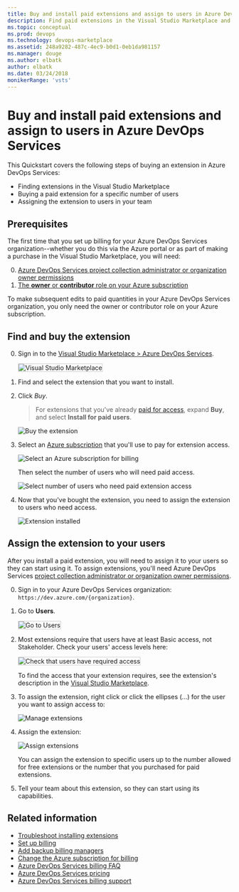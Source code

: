```yaml
---
title: Buy and install paid extensions and assign to users in Azure DevOps Services | Azure DevOps Services 
description: Find paid extensions in the Visual Studio Marketplace and learn how to buy, install, and assign them.
ms.topic: conceptual
ms.prod: devops
ms.technology: devops-marketplace
ms.assetid: 248a9282-487c-4ec9-b0d1-0eb1da981157
ms.manager: douge
ms.author: elbatk
author: elbatk
ms.date: 03/24/2018
monikerRange: 'vsts'
---
```


# Buy and install paid extensions and assign to users in Azure DevOps Services

This Quickstart covers the following steps of buying an extension in Azure DevOps Services:
* Finding extensions in the Visual Studio Marketplace
* Buying a paid extension for a specific number of users
* Assigning the extension to users in your team

## Prerequisites

The first time that you set up billing for your Azure DevOps Services organization--whether you do this via the Azure portal or as part of making a purchase in the Visual Studio Marketplace, you will need:

0. [Azure DevOps Services project collection administrator or organization owner permissions](../organizations/accounts/faq-add-delete-users.md#find-owner)
0. [The **owner** or **contributor** role on your Azure subscription](../organizations/billing/add-backup-billing-managers.md)

To make subsequent edits to paid quantities in your Azure DevOps Services organization, you only need the owner or contributor role on your Azure subscription.


## Find and buy the extension

0.  Sign in to the [Visual Studio Marketplace > Azure DevOps Services](https://marketplace.visualstudio.com/vsts).
	
	<img alt="Visual Studio Marketplace" src="_img/get-vsts-extensions/marketplace.png" style="border: 1px solid #CCCCCC" />

0.	Find and select the extension that you want to install. 

0.	Click *Buy*.
	
	> For extensions that you've already [paid for access](./faq-extensions.md#paid-access), expand **Buy**, and select **Install for paid users**. 

	![Buy the extension](_img/get-vsts-extensions/test-manager-extension.png)

0.	Select an [Azure subscription](https://azure.microsoft.com/en-us/pricing/purchase-options/) that you'll use to pay for extension access.
	
	![Select an Azure subscription for billing](_img/get-vsts-extensions/select-azure-sub.png)

	Then select the number of users who will need paid access.

	![Select number of users who need paid extension access](_img/get-vsts-extensions/select-paid-users.png)

0.	Now that you've bought the extension, you need to assign the extension to users who need access.

	![Extension installed](_img/get-vsts-extensions/go-to-organization.png)

## Assign the extension to your users

After you install a paid extension, you will need to assign it to your users so they can start using it. 
To assign extensions, you'll need Azure DevOps Services [project collection administrator or organization owner permissions](./faq-extensions.md#find-owner).

0.	Sign in to your Azure DevOps Services organization: ```https://dev.azure.com/{organization}```.

0.	Go to **Users**.

	<img alt="Go to Users" src="../_shared/_img/users-hub-updated-ui.png" style="border: 1px solid #CCCCCC" />

0.	Most extensions require that users have at least Basic access, not Stakeholder. Check your users' access levels here:

	<img alt="Check that users have required access" src="_img/assign-extensions/check-user-access.png" style="border: 1px solid #CCCCCC" />

	To find the access that your extension requires, see the extension's description in the [Visual Studio Marketplace](https://marketplace.visualstudio.com).

0.	To assign the extension, right click or click the ellipses (...) for the user you want to assign access to:

	![Manage extensions](_img/assign-extensions/manage-extensions.png)

0.	Assign the extension:

    ![Assign extensions](_img/assign-extensions/assign-extension.png)

	You can assign the extension to specific users up to the number allowed for free extensions or the number that you purchased for paid extensions.

0.	Tell your team about this extension, so they can start using its capabilities.

## Related information

- [Troubleshoot installing extensions](faq-extensions.md)
- [Set up billing](../organizations/billing/set-up-billing-for-your-organization-vs.md)
- [Add backup billing managers](../organizations/billing/add-backup-billing-managers.md)
- [Change the Azure subscription for billing](../organizations/billing/change-azure-subscription.md)
- [Azure DevOps Services billing FAQ](../organizations/billing/vsts-billing-faq.md)
- [Azure DevOps Services pricing](https://azure.microsoft.com/pricing/details/visual-studio-team-services/)
- [Azure DevOps Services billing support](https://visualstudio.microsoft.com/team-services/support/)
